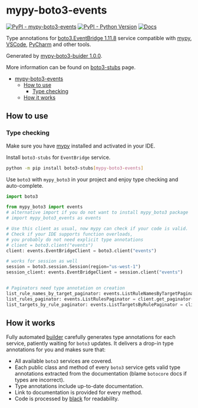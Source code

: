 # mypy-boto3-events

[![PyPI - mypy-boto3-events](https://img.shields.io/pypi/v/mypy-boto3-events.svg?color=blue)](https://pypi.org/project/mypy-boto3-events)
[![PyPI - Python Version](https://img.shields.io/pypi/pyversions/mypy-boto3-events.svg?color=blue)](https://pypi.org/project/mypy-boto3-events)
[![Docs](https://img.shields.io/readthedocs/mypy-boto3-builder.svg?color=blue)](https://mypy-boto3-builder.readthedocs.io/)

Type annotations for
[boto3.EventBridge 1.11.8](https://boto3.amazonaws.com/v1/documentation/api/1.11.8/reference/services/events.html#EventBridge) service
compatible with [mypy](https://github.com/python/mypy), [VSCode](https://code.visualstudio.com/),
[PyCharm](https://www.jetbrains.com/pycharm/) and other tools.

Generated by [mypy-boto3-buider 1.0.0](https://github.com/vemel/mypy_boto3_builder).

More information can be found on [boto3-stubs](https://pypi.org/project/boto3-stubs/) page.

- [mypy-boto3-events](#mypy-boto3-events)
  - [How to use](#how-to-use)
    - [Type checking](#type-checking)
  - [How it works](#how-it-works)

## How to use

### Type checking

Make sure you have [mypy](https://github.com/python/mypy) installed and activated in your IDE.

Install `boto3-stubs` for `EventBridge` service.

```bash
python -m pip install boto3-stubs[mypy-boto3-events]
```

Use `boto3` with `mypy_boto3` in your project and enjoy type checking and auto-complete.

```python
import boto3

from mypy_boto3 import events
# alternative import if you do not want to install mypy_boto3 package
# import mypy_boto3_events as events

# Use this client as usual, now mypy can check if your code is valid.
# Check if your IDE supports function overloads,
# you probably do not need explicit type annotations
# client = boto3.client("events")
client: events.EventBridgeClient = boto3.client("events")

# works for session as well
session = boto3.session.Session(region="us-west-1")
session_client: events.EventBridgeClient = session.client("events")


# Paginators need type annotation on creation
list_rule_names_by_target_paginator: events.ListRuleNamesByTargetPaginator = client.get_paginator("list_rule_names_by_target")
list_rules_paginator: events.ListRulesPaginator = client.get_paginator("list_rules")
list_targets_by_rule_paginator: events.ListTargetsByRulePaginator = client.get_paginator("list_targets_by_rule")
```

## How it works

Fully automated [builder](https://github.com/vemel/mypy_boto3_builder) carefully generates
type annotations for each service, patiently waiting for `boto3` updates. It delivers
a drop-in type annotations for you and makes sure that:

- All available `boto3` services are covered.
- Each public class and method of every `boto3` service gets valid type annotations
  extracted from the documentation (blame `botocore` docs if types are incorrect).
- Type annotations include up-to-date documentation.
- Link to documentation is provided for every method.
- Code is processed by [black](https://github.com/psf/black) for readability.